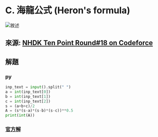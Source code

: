 # C. 海龍公式 (Heron's formula)

![敘述](https://i.imgur.com/htmMkSp.png)

## 來源: [NHDK Ten Point Round#18 on Codeforce](https://codeforces.com/group/H0qY3QmnOW/contest/376399/problem/C)

## 解題

### py

```py
inp_text = input().split(" ")
a = int(inp_text[0])
b = int(inp_text[1])
c = int(inp_text[2])
s = (a+b+c)/2
A = (s*(s-a)*(s-b)*(s-c))**0.5
print(int(A))
```

### [官方解](https://youtu.be/tsBYXXV5Pgs?t=319)
